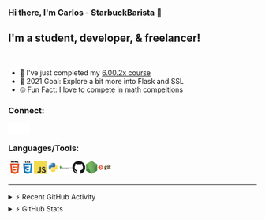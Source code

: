 ### Hi there, I'm Carlos - StarbuckBarista 👋

## I'm a student, developer, & freelancer!

<br/>

- 📕 I've just completed my [6.00.2x course][6.00.2x]
- 🥅 2021 Goal: Explore a bit more into Flask and SSL
- 🤓 Fun Fact: I love to compete in math compeitions

### Connect:

[<img align="left" alt="StarbuckBarista | YouTube" width="22px" src="https://github.com/StarbuckBarista/StarbuckBarista/blob/master/icons/youtube-fill.png?raw=true"/>][youtube]
[<img align="left" alt="StarbuckBarista | StackOverflow" width="22px" src="https://github.com/StarbuckBarista/StarbuckBarista/blob/master/icons/stack-overflow-line.png?raw=true"/>][stackoverflow]

<br/>

### Languages/Tools:

<img align="left" alt="HTML5" width="26px" src="https://raw.githubusercontent.com/github/explore/e94815998e4e0713912fed477a1f346ec04c3da2/topics/html/html.png"/>
<img align="left" alt="CSS3" width="26px" src="https://raw.githubusercontent.com/github/explore/e94815998e4e0713912fed477a1f346ec04c3da2/topics/css/css.png"/>
<img align="left" alt="Javascript" width="26px" src="https://raw.githubusercontent.com/github/explore/e94815998e4e0713912fed477a1f346ec04c3da2/topics/javascript/javascript.png"/>
<img align="left" alt="Python" width="26px" src="https://raw.githubusercontent.com/github/explore/e94815998e4e0713912fed477a1f346ec04c3da2/topics/python/python.png"/>
<img align="left" alt="MongoDB" width="26px" src="https://raw.githubusercontent.com/github/explore/e94815998e4e0713912fed477a1f346ec04c3da2/topics/mongodb/mongodb.png"/>
<img align="left" alt="GitHub" width="26px" src="https://raw.githubusercontent.com/github/explore/e94815998e4e0713912fed477a1f346ec04c3da2/topics/github/github.png"/>
<img align="left" alt="NodeJS" width="26px" src="https://raw.githubusercontent.com/github/explore/e94815998e4e0713912fed477a1f346ec04c3da2/topics/nodejs/nodejs.png"/>
<img align="left" alt="Git" width="26px" src="https://raw.githubusercontent.com/github/explore/e94815998e4e0713912fed477a1f346ec04c3da2/topics/git/git.png"/>

<br/>
<br/>

---

<details>
  <summary>
    ⚡ Recent GitHub Activity
  </summary>
  
  <!--START_SECTION:activity-->
1. 🗣 Commented on [#135](https://github.com/pronze/SBA/issues/135) in [pronze/SBA](https://github.com/pronze/SBA)
2. 🗣 Commented on [#138](https://github.com/pronze/SBA/issues/138) in [pronze/SBA](https://github.com/pronze/SBA)
3. 🗣 Commented on [#140](https://github.com/pronze/SBA/issues/140) in [pronze/SBA](https://github.com/pronze/SBA)
  <!--END_SECTION:activity-->
</details>
<details>
  <summary>
    ⚡ GitHub Stats
  </summary>
  
  <img align="left" alt="StarbuckBarista's Github Stats" src="https://github-readme-stats-starbuckbarista.vercel.app/api?username=starbuckbarista&count_private=true&show_icons=true&theme=darcula"/>
</details>

[6.00.2x]: https://www.edx.org/course/introduction-to-computational-thinking-and-data-4
[youtube]: https://www.youtube.com/channel/UCq5fmYlRo-jVmh8iJ8rO2xA
[stackoverflow]: https://stackoverflow.com/users/12449444/starbuckbarista
